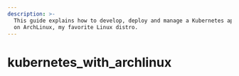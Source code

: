 ```yaml
---
description: >-
  This guide explains how to develop, deploy and manage a Kubernetes application
  on ArchLinux, my favorite Linux distro.
---
```


# kubernetes\_with\_archlinux


